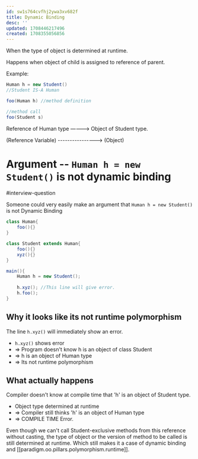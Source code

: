 ```yaml
---
id: sw1s764cvfhj2ywa3xv682f
title: Dynamic Binding
desc: ''
updated: 1708446217496
created: 1708355056856
---
```




When the type of object is determined at runtime.

Happens when object of child is assigned to reference of parent.

Example:

```java
Human h = new Student()
//Student IS-A Human
```

```java
foo(Human h) //method definition

//method call
foo(Student s)
```

Reference of Human type ————>       Object of Student type.

(Reference Variable) ---------------->                                           (Object)


# Argument -- `Human h = new Student()` is not dynamic binding

#interview-question

Someone could very easily make an argument that `Human h = new Student()` is not Dynamic Binding

```java
class Human{
    foo(){}
}

class Student extends Human{
    foo(){}
    xyz(){}
}

main(){
    Human h = new Student();
    
    h.xyz(); //This line will give error. 
    h.foo(); 
}
```

## Why it looks like its not runtime polymorphism

The line `h.xyz()` will immediately show an error.

- `h.xyz()`  shows error
- ⇒ Program doesn't know h is an object of class Student
- ⇒ h is an object of Human type
- ⇒ Its not runtime polymorphism

## What actually happens

Compiler doesn't know at compile time that 'h' is an object of Student type.

- Object type determined at runtime
- ⇒ Compiler still thinks 'h' is an object of Human type
- ⇒ COMPILE TIME Error.


Even though we can't call Student-exclusive  methods from this reference without casting, the type of object or the version of method to be called is still determined at runtime. Which still makes it a case of dynamic binding and [[paradigm.oo.pillars.polymorphism.runtime]]. 
